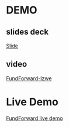 # DEMO
## slides deck
[Slide](https://drive.google.com/file/d/1ESUxJKAW-09gq_rIjZ_OGxc_hkuCOfV4/view?usp=sharing)

## video
[FundForward-Izwe](https://drive.google.com/file/d/1EmYAPmQbqRqcd0s_QxH8cAm-IAi0dyFa/view?usp=sharing)

# Live Demo
[FundForward live demo](https://nodumehlezi.pythonanywhere.com/)